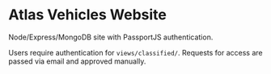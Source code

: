 # Atlas Vehicles Website
Node/Express/MongoDB site with PassportJS authentication.

Users require authentication for `views/classified/`. Requests for access are passed via email and approved manually.